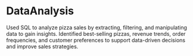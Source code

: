 # DataAnalysis
Used SQL to analyze pizza sales by extracting, filtering, and manipulating data to gain insights. Identified best-selling pizzas, revenue trends, order frequencies, and customer preferences to support data-driven decisions and improve sales strategies.

